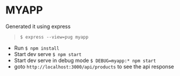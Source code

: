 # MYAPP

Generated it using express  
> ``$ express --view=pug myapp``


- Run ``$ npm install``
- Start dev serve ``$ npm start``
- Start dev serve in debug mode ``$ DEBUG=myapp:* npm start``
- goto ``http://localhost:3000/api/products`` to see the api response
